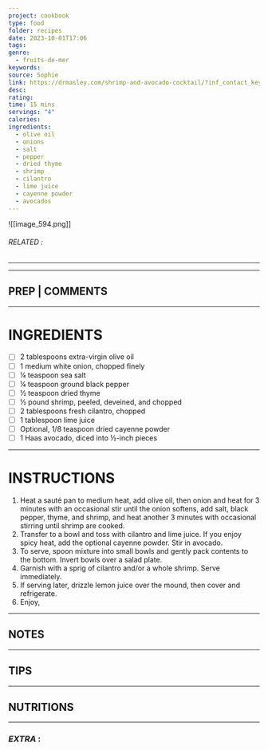 ```yaml
---
project: cookbook
type: food
folder: recipes
date: 2023-10-01T17:06
tags: 
genre:
  - fruits-de-mer
keywords: 
source: Sophie
link: https://drmasley.com/shrimp-and-avocado-cocktail/?inf_contact_key=ee6ae193d2ee089aa32810e709d922eecc0558ed5d4c28cbfab114022b1ec50d
desc: 
rating: 
time: 15 mins
servings: "4"
calories: 
ingredients:
  - olive oil
  - onions
  - salt
  - pepper
  - dried thyme
  - shrimp
  - cilantro
  - lime juice
  - cayenne powder
  - avocados
---
```


![[image_594.png]]
###### *RELATED* : 
---


---
## PREP | COMMENTS



---
# INGREDIENTS

- [ ] 2 tablespoons extra-virgin olive oil
- [ ] 1 medium white onion, chopped finely
- [ ] ¼ teaspoon sea salt
- [ ] ¼ teaspoon ground black pepper
- [ ] ½ teaspoon dried thyme
- [ ] ½ pound shrimp, peeled, deveined, and chopped
- [ ] 2 tablespoons fresh cilantro, chopped
- [ ] 1 tablespoon lime juice
- [ ] Optional, 1/8 teaspoon dried cayenne powder
- [ ] 1 Haas avocado, diced into ½-inch pieces

---
# INSTRUCTIONS

1. Heat a sauté pan to medium heat, add olive oil, then onion and heat for 3 minutes with an occasional stir until the onion softens, add salt, black pepper, thyme, and shrimp, and heat another 3 minutes with occasional stirring until shrimp are cooked.
2. Transfer to a bowl and toss with cilantro and lime juice. If you enjoy spicy heat, add the optional cayenne powder. Stir in avocado.
3. To serve, spoon mixture into small bowls and gently pack contents to the bottom. Invert bowls over a salad plate.
4. Garnish with a sprig of cilantro and/or a whole shrimp. Serve immediately.
5. If serving later, drizzle lemon juice over the mound, then cover and refrigerate.
6. Enjoy,

---
## NOTES



---
## TIPS



---
## NUTRITIONS



---
### *EXTRA* :



